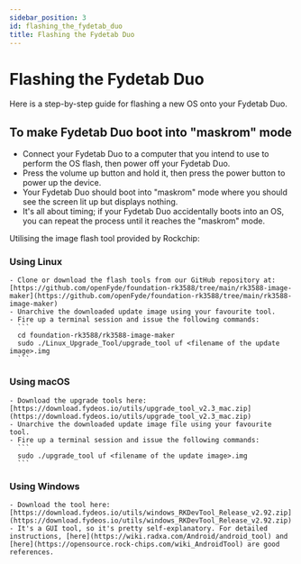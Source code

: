 ```yaml
---
sidebar_position: 3
id: flashing_the_fydetab_duo
title: Flashing the Fydetab Duo
---
```


# Flashing the Fydetab Duo

Here is a step-by-step guide for flashing a new OS onto your Fydetab Duo.

## To make Fydetab Duo boot into "maskrom" mode
- Connect your Fydetab Duo to a computer that you intend to use to perform the OS flash, then power off your Fydetab Duo.
- Press the volume up button and hold it, then press the power button to power up the device.
- Your Fydetab Duo should boot into "maskrom" mode where you should see the screen lit up but displays nothing.
- It's all about timing; if your Fydetab Duo accidentally boots into an OS, you can repeat the process until it reaches the "maskrom" mode.

Utilising the image flash tool provided by Rockchip:
### Using Linux
    - Clone or download the flash tools from our GitHub repository at: [https://github.com/openFyde/foundation-rk3588/tree/main/rk3588-image-maker](https://github.com/openFyde/foundation-rk3588/tree/main/rk3588-image-maker)
    - Unarchive the downloaded update image using your favourite tool.
    - Fire up a terminal session and issue the following commands:
      ```
      cd foundation-rk3588/rk3588-image-maker
      sudo ./Linux_Upgrade_Tool/upgrade_tool uf <filename of the update image>.img
      ```

### Using macOS
    - Download the upgrade tools here: [https://download.fydeos.io/utils/upgrade_tool_v2.3_mac.zip](https://download.fydeos.io/utils/upgrade_tool_v2.3_mac.zip)
    - Unarchive the downloaded update image file using your favourite tool.
    - Fire up a terminal session and issue the following commands:
      ```
      sudo ./upgrade_tool uf <filename of the update image>.img
      ```

### Using Windows
    - Download the tool here: [https://download.fydeos.io/utils/windows_RKDevTool_Release_v2.92.zip](https://download.fydeos.io/utils/windows_RKDevTool_Release_v2.92.zip)
    - It's a GUI tool, so it's pretty self-explanatory. For detailed instructions, [here](https://wiki.radxa.com/Android/android_tool) and [here](https://opensource.rock-chips.com/wiki_AndroidTool) are good references.

